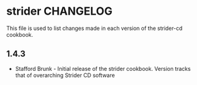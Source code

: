 strider CHANGELOG
====================

This file is used to list changes made in each version of the strider-cd cookbook.

1.4.3
-----
- Stafford Brunk - Initial release of the strider cookbook. Version tracks that
  of overarching Strider CD software
